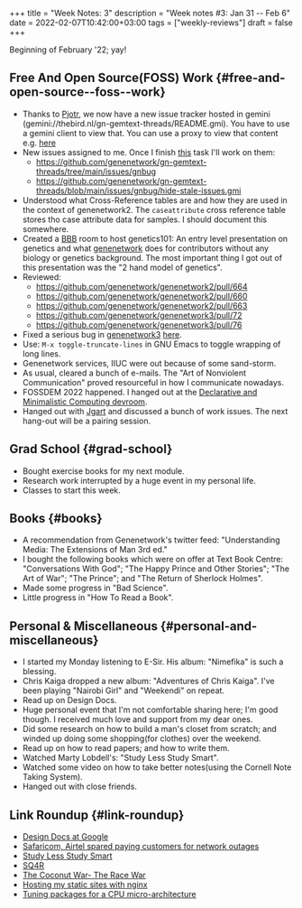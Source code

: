 +++
title = "Week Notes: 3"
description = "Week notes #3: Jan 31 -- Feb 6"
date = 2022-02-07T10:42:00+03:00
tags = ["weekly-reviews"]
draft = false
+++

Beginning of February '22; yay!


## Free And Open Source(FOSS) Work {#free-and-open-source--foss--work}

-   Thanks to [Pjotr](https://thebird.nl/), we now have a new issue tracker hosted in
    gemini (gemini://thebird.nl/gn-gemtext-threads/README.gmi).  You have
    to use a gemini client to view that.  You can use a proxy to view
    that content e.g. [here](http://gemini.thebird.nl/gemini/genenetwork/gn-gemtext-threads/README.gmi)
-   New issues assigned to me.  Once I finish [this](https://github.com/genenetwork/gn-gemtext-threads/blob/main/topics/data-uploads/reverse-from-file.gmi) task I'll work on
    them:
    -   <https://github.com/genenetwork/gn-gemtext-threads/tree/main/issues/gnbug>
    -   <https://github.com/genenetwork/gn-gemtext-threads/blob/main/issues/gnbug/hide-stale-issues.gmi>
-   Understood what Cross-Reference tables are and how they are used in
    the context of genenetwork2.  The `caseattribute` cross reference
    table stores tho case attribute data for samples.  I should document
    this somewhere.
-   Created a [BBB](https://meet.nixnet.services/b) room to host genetics101: An entry level presentation
    on genetics and what [genenetwork](http://genenetwork.org/) does for contributors without any
    biology or genetics background.  The most important thing I got out
    of this presentation was the "2 hand model of genetics".
-   Reviewed:
    -   <https://github.com/genenetwork/genenetwork2/pull/664>
    -   <https://github.com/genenetwork/genenetwork2/pull/660>
    -   <https://github.com/genenetwork/genenetwork2/pull/663>
    -   <https://github.com/genenetwork/genenetwork3/pull/72>
    -   <https://github.com/genenetwork/genenetwork3/pull/76>
-   Fixed a serious bug in [genenetwork3](https://github.com/genenetwork/genenetwork3/commit/710769e84b3bc6a2bdd66effdbac0659272ed511) [here](https://github.com/genenetwork/genenetwork3/commit/710769e84b3bc6a2bdd66effdbac0659272ed511).
-   Use: `M-x toggle-truncate-lines` in GNU Emacs to toggle wrapping of
    long lines.
-   Genenetwork services, IIUC were out because of some sand-storm.
-   As usual, cleared a bunch of e-mails.  The "Art of Nonviolent
    Communication" proved resourceful in how I communicate nowadays.
-   FOSSDEM 2022 happened.  I hanged out at the [Declarative and Minimalistic Computing devroom](https://fosdem.org/2022/schedule/track/declarative%5Fand%5Fminimalistic%5Fcomputing/).
-   Hanged out with [Jgart](https://git.sr.ht/~whereiseveryone) and discussed a bunch of work issues.  The
    next hang-out will be a pairing session.


## Grad School {#grad-school}

-   Bought exercise books for my next module.
-   Research work interrupted by a huge event in my personal life.
-   Classes to start this week.


## Books {#books}

-   A recommendation from Genenetwork's twitter feed: "Understanding
    Media: The Extensions of Man 3rd ed."
-   I bought the following books which were on offer at Text Book
    Centre: "Conversations With God"; "The Happy Prince and Other
    Stories"; "The Art of War"; "The Prince"; and "The Return of
    Sherlock Holmes".
-   Made some progress in "Bad Science".
-   Little progress in "How To Read a Book".


## Personal & Miscellaneous {#personal-and-miscellaneous}

-   I started my Monday listening to E-Sir.  His album: "Nimefika" is
    such a blessing.
-   Chris Kaiga dropped a new album: "Adventures of Chris Kaiga".  I've
    been playing "Nairobi Girl" and "Weekendi" on repeat.
-   Read up on Design Docs.
-   Huge personal event that I'm not comfortable sharing here; I'm good
    though.  I received much love and support from my dear ones.
-   Did some research on how to build a man's closet from scratch; and
    winded up doing some shopping(for clothes) over the weekend.
-   Read up on how to read papers; and how to write them.
-   Watched Marty Lobdell's: "Study Less Study Smart".
-   Watched some video on how to take better notes(using the Cornell
    Note Taking System).
-   Hanged out with close friends.


## Link Roundup {#link-roundup}

-   [Design Docs at Google](https://www.industrialempathy.com/posts/design-docs-at-google/)
-   [Safaricom, Airtel spared paying customers for network outages](https://www.businessdailyafrica.com/bd/corporate/industry/safaricom-airtel-spared-paying-customers-for-network-outages-3696558)
-   [Study Less Study Smart](https://youtu.be/IlU-zDU6aQ0)
-   [SQ4R](https://www.gallaudet.edu/tutorial-and-instructional-programs/english-center/reading-english-as-second-language/reading-and-mapping-strategies/sq4r)
-   [The Coconut War- The Race War](https://youtu.be/j%5FlSDOl1%5F3w)
-   [Hosting my static sites with nginx](https://jvns.ca/blog/2022/01/24/hosting-my-static-sites-with-nginx/)
-   [Tuning packages for a CPU micro-architecture](https://hpc.guix.info/blog/2022/01/tuning-packages-for-a-cpu-micro-architecture/)
